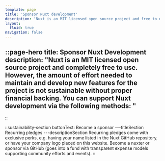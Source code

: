 ```yaml
---
template: page
title: 'Sponsor Nuxt development'
description: 'Nuxt is an MIT licensed open source project and free to use. However, the maintenance effort is not sustainable without proper financial backing.'
layout:
  fluid: true
navigation: false
---
```

::page-hero
title: Sponsor Nuxt Development
description: "Nuxt is an MIT licensed open source project and completely free to use.
However, the amount of effort needed to maintain and develop new features for the project is not sustainable without proper financial backing.
You can support Nuxt development via the following methods:
"
---
::

::sustainability-section
buttonText: Become a sponsor
---titleSection
Recurring pledges
---descriptionSection
Recurring pledges come with exclusive perks, e.g. having your name listed in the Nuxt GitHub repository, or have your company logo placed on this website. Become a nuxter or sponsor via GitHub (goes into a fund with transparent expense models supporting community efforts and events).
::
